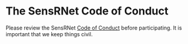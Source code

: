 # The SensRNet Code of Conduct

Please review the SensRNet [Code of
Conduct](https://github.com/kadaster-labs/sensrnet-home/blob/master/CODE_OF_CONDUCT.md)
before participating. It is important that we keep things civil.
